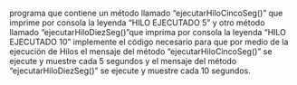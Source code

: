 programa que contiene un método llamado “ejecutarHiloCincoSeg()” que
imprime por consola la leyenda “HILO EJECUTADO 5” y otro método llamado
“ejecutarHiloDiezSeg()”que imprima por consola la leyenda “HILO EJECUTADO 10” implemente
el código necesario para que por medio de la ejecución de Hilos el mensaje del método
“ejecutarHiloCincoSeg()” se ejecute y muestre cada 5 segundos y el mensaje del método
“ejecutarHiloDiezSeg()” se ejecute y muestre cada 10 segundos.

